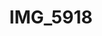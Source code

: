 ---
title: IMG_5918
layout: image
categories: [valokuvat]
box-image: valokuvat/IMG_5918-kuutio.jpg
image: valokuvat/IMG_5918.jpg
hide_title_on_box: true
---